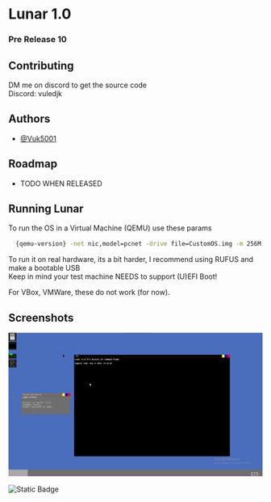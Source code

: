 
# Lunar 1.0
### Pre Release 10




## Contributing

DM me on discord to get the source code\
Discord: vuledjk


## Authors

- [@Vuk5001](https://github.com/Vuk5001)


## Roadmap

- TODO WHEN RELEASED



## Running Lunar

To run the OS in a Virtual Machine (QEMU) use these params

```bash
  {qemu-version} -net nic,model=pcnet -drive file=CustomOS.img -m 256M -machine q35 -cpu max -drive if=pflash,format=raw,unit=0,file=CODE.fd,readonly=on -drive if=pflash,format=raw,unit=1,file=VARS.fd -display sdl
```

To run it on real hardware, its a bit harder, I recommend using RUFUS and make a bootable USB\
Keep in mind your test machine NEEDS to support (U)EFI Boot!

For VBox, VMWare, these do not work (for now).

## Screenshots
![App Screenshot](lpr12.png)

![Static Badge](https://img.shields.io/badge/Latest%20Build:-PASS-green)


